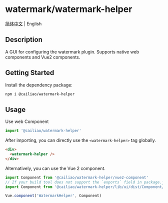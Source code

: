 # watermark/watermark-helper

[简体中文](readme/README-zh-cn.md) | English

## Description

A GUI for configuring the watermark plugin. Supports native web components and Vue2 components.

## Getting Started

Install the dependency package:

```bash
npm i @cailiao/watermark-helper
```

## Usage

Use web Component

```javascript
import '@cailiao/watermark-helper'
```

After importing, you can directly use the `<watermark-helper>` tag globally.

```html
<div>
  <watermark-helper />
</div>
```

Alternatively, you can use the Vue 2 component.

```javascript
import Component from '@cailiao/watermark-helper/vue2-component'
// If your build tool does not support the `exports` field in package.json, you can also directly import the file.
import Component from '@cailiao/watermark-helper/lib/ui/dist/Component/watermarkHelperUI.esm.browser.min.js'

Vue.component('WatermarkHelper', Component)
```
